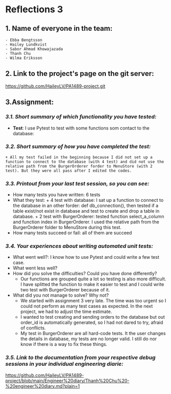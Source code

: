 # **Reflections 3**

## **1. Name of everyone in the team:**
    - Ebba Bengtsson
    - Hailey Lundkvist
    - Sabor Ahmad Khowajazada
    - Thanh Chu
    - Wilma Eriksson
## **2. Link to the project's page on the git server:**
https://github.com/HaileyLV/PA1489-project.git

## **3.Assignment:**
### *3.1. Short summary of which functionality you have tested:*
- **Test**: I use Pytest to test with some functions som contact to the database:
### *3.2. Short summary of how you have completed the test:*
    + All my test failed in the beginning because I did not set up a function to connect to the database (with 4 test) and did not use the relative path from the BurgerOrderer forder to MenuStore (with 2 test). But they were all pass after I edited the codes.
### *3.3. Printout from your last test session, so you can see:*
- How many tests you have written: 6 tests
- What they test:
      + 4 test with database: I sat up a function to connect to the database in an other forder: def db_connection(), then tested if a table exist/not exist in database and test to create and drop a table in database.
      + 2 test with BurgerOrderer: tested function select_a_column and function index in BurgerOrderer. I used the relative path from the BurgerOrderer folder to MenuStore during this test.
- How many tests succeed or fail: all of them are succeed

### *3.4. Your experiences about writing automated unit tests:*
- What went well?: I know how to use Pytest and could write a few test case.
- What went less well?
- How did you solve the difficulties? Could you have done differently?
    + Our functions are grouped quite a lot so testing is also more difficult. I have splitted the function to make it easier to test and I could write two test with BurgerOrderer because of it.         
- What did you not manage to solve? Why not?
    + We started with assignment 3 very late. The time was too urgent so I could not perform as many test cases as expected. In the next project, we had to adjust the time estimate.
    + I wanted to test creating and sending orders to the database but out order_id is automatically generated, so I had not dared to try, afraid of conflicts.
    + My test in BurgerOrderer are all hard-code tests. It the user changes the details in database, my tests are no longer valid. I still do nor know if there is a way to fix these things.
### *3.5. Link to the documentation from your respective debug sessions in your individual engineering diarie:*
<https://github.com/HaileyLV/PA1489-project/blob/main/Engineer%20diary/Thanh%20Chu%20-%20engineer%20diary.md?plain=1>


